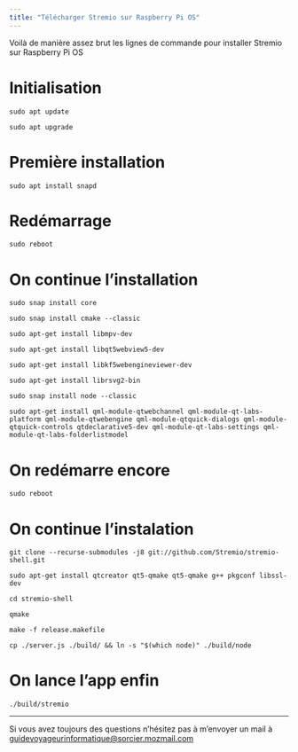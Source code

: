 ```yaml
---
title: "Télécharger Stremio sur Raspberry Pi OS"
---
```

Voilà de manière assez brut les lignes de commande pour installer Stremio sur Raspberry Pi OS

# Initialisation

```
sudo apt update
```

```
sudo apt upgrade
```

# Première installation

```
sudo apt install snapd
```

# Redémarrage

```
sudo reboot
```

# On continue l’installation

```
sudo snap install core
```

```
sudo snap install cmake --classic
```

```
sudo apt-get install libmpv-dev
```

```
sudo apt-get install libqt5webview5-dev
```

```
sudo apt-get install libkf5webengineviewer-dev
```

```
sudo apt-get install librsvg2-bin
```

```
sudo snap install node --classic
```

```
sudo apt-get install qml-module-qtwebchannel qml-module-qt-labs-platform qml-module-qtwebengine qml-module-qtquick-dialogs qml-module-qtquick-controls qtdeclarative5-dev qml-module-qt-labs-settings qml-module-qt-labs-folderlistmodel
```

# On redémarre encore

```
sudo reboot
```

# On continue l’instalation

```
git clone --recurse-submodules -j8 git://github.com/Stremio/stremio-shell.git
```

```
sudo apt-get install qtcreator qt5-qmake qt5-qmake g++ pkgconf libssl-dev
```

```
cd stremio-shell
```

```
qmake
```

```
make -f release.makefile
```

```
cp ./server.js ./build/ && ln -s "$(which node)" ./build/node
```

# On lance l’app enfin

```
./build/stremio
```

---

Si vous avez toujours des questions n’hésitez pas à m’envoyer un mail à [guidevoyageurinformatique@sorcier.mozmail.com](mailto:guidevoyageurinformatique@sorcier.mozmail.com)